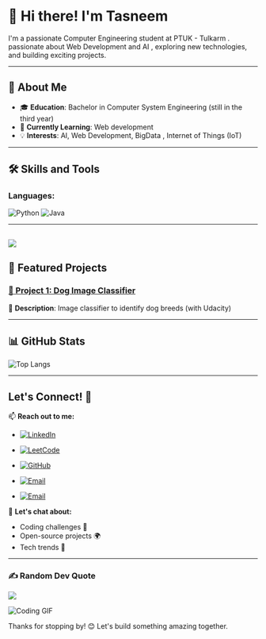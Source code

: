# 👋 Hi there! I'm Tasneem 

I'm a passionate Computer Engineering student at PTUK - Tulkarm .  passionate about Web Development and AI , exploring new technologies, and building exciting projects.

---

## 🚀 About Me

- 🎓 **Education**: Bachelor in Computer System Engineering (still in the third year)
- 🌱 **Currently Learning**: Web development
- 💡 **Interests**: AI, Web Development, BigData , Internet of Things (IoT)

---

## 🛠️ Skills and Tools

### **Languages**:
![Python](https://img.shields.io/badge/-Python-3776AB?logo=python&logoColor=white)
![Java](https://img.shields.io/badge/-Java-007396?logo=java&logoColor=white)

---
[![](https://visitcount.itsvg.in/api?id=TasneemJarrar&icon=0&color=0)](https://visitcount.itsvg.in)
---

## 📂 Featured Projects

### [📌 Project 1: Dog Image Classifier]([project-link](https://github.com/smilling79/Dog-Image-Classifier))
🚀 **Description**: Image classifier to identify dog breeds (with Udacity)


---

## 📊 GitHub Stats
![Top Langs](https://github-readme-stats.vercel.app/api/top-langs/?username=yourusername&layout=compact&theme=radical)

---


## Let's Connect! 🚀

📫 **Reach out to me:**  
- [![LinkedIn](https://img.shields.io/badge/LinkedIn-Connect-blue?style=flat-square&logo=linkedin&logoColor=white)](https://linkedin.com/in/tasneem-jarrar-91440b279)  
- [![LeetCode](https://img.shields.io/badge/LeetCode-Solve_Problems-orange?style=flat-square&logo=leetcode&logoColor=black)](https://leetcode.com/yourprofile)  
- [![GitHub](https://img.shields.io/badge/GitHub-Follow_Me-black?style=flat-square&logo=github&logoColor=white)](https://github.com/yourusername)  
- [![Email](https://img.shields.io/badge/-Say_Hello-D14836?style=for-the-badge&logo=gmail&logoColor=white&labelColor=D14836)](mailto:tasneemjarrar048@gmail.com)

- [![Email](https://img.shields.io/badge/Email-Say_Hello-red?style=flat-square&logo=gmail&logoColor=white)](mailto:tasneemjarrar048@gmail.com)  
 

💬 **Let's chat about:**  
- Coding challenges 🧠  
- Open-source projects 🌍  
- Tech trends 🚀  

---



### ✍️ Random Dev Quote
![](https://quotes-github-readme.vercel.app/api?type=horizontal&theme=radical)




![Coding GIF](https://media.giphy.com/media/LmNwrBhejkK9EFP504/giphy.gif)

Thanks for stopping by! 😊 Let's build something amazing together.
